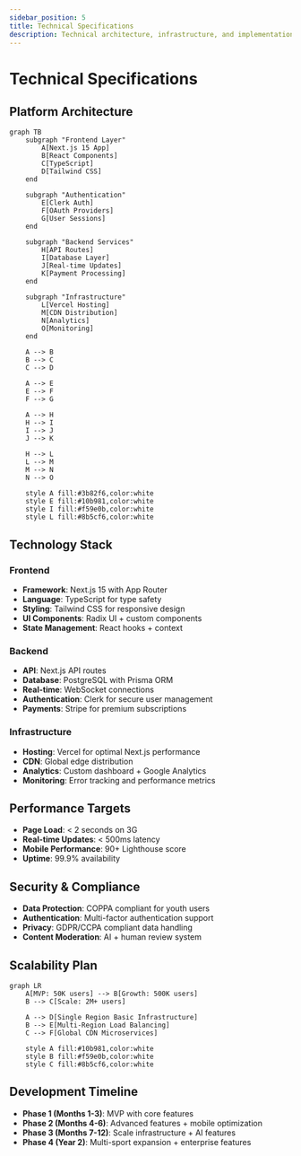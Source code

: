```yaml
---
sidebar_position: 5
title: Technical Specifications
description: Technical architecture, infrastructure, and implementation details
---
```


# Technical Specifications

## Platform Architecture

```mermaid
graph TB
    subgraph "Frontend Layer"
        A[Next.js 15 App]
        B[React Components]
        C[TypeScript]
        D[Tailwind CSS]
    end
    
    subgraph "Authentication"
        E[Clerk Auth]
        F[OAuth Providers]
        G[User Sessions]
    end
    
    subgraph "Backend Services"
        H[API Routes]
        I[Database Layer]
        J[Real-time Updates]
        K[Payment Processing]
    end
    
    subgraph "Infrastructure"
        L[Vercel Hosting]
        M[CDN Distribution]
        N[Analytics]
        O[Monitoring]
    end
    
    A --> B
    B --> C
    C --> D
    
    A --> E
    E --> F
    F --> G
    
    A --> H
    H --> I
    I --> J
    J --> K
    
    H --> L
    L --> M
    M --> N
    N --> O
    
    style A fill:#3b82f6,color:white
    style E fill:#10b981,color:white
    style I fill:#f59e0b,color:white
    style L fill:#8b5cf6,color:white
```

## Technology Stack

### Frontend
- **Framework**: Next.js 15 with App Router
- **Language**: TypeScript for type safety
- **Styling**: Tailwind CSS for responsive design
- **UI Components**: Radix UI + custom components
- **State Management**: React hooks + context

### Backend
- **API**: Next.js API routes
- **Database**: PostgreSQL with Prisma ORM
- **Real-time**: WebSocket connections
- **Authentication**: Clerk for secure user management
- **Payments**: Stripe for premium subscriptions

### Infrastructure
- **Hosting**: Vercel for optimal Next.js performance
- **CDN**: Global edge distribution
- **Analytics**: Custom dashboard + Google Analytics
- **Monitoring**: Error tracking and performance metrics

## Performance Targets

- **Page Load**: < 2 seconds on 3G
- **Real-time Updates**: < 500ms latency
- **Mobile Performance**: 90+ Lighthouse score
- **Uptime**: 99.9% availability

## Security & Compliance

- **Data Protection**: COPPA compliant for youth users
- **Authentication**: Multi-factor authentication support
- **Privacy**: GDPR/CCPA compliant data handling
- **Content Moderation**: AI + human review system

## Scalability Plan

```mermaid
graph LR
    A[MVP: 50K users] --> B[Growth: 500K users]
    B --> C[Scale: 2M+ users]
    
    A --> D[Single Region Basic Infrastructure]
    B --> E[Multi-Region Load Balancing]
    C --> F[Global CDN Microservices]
    
    style A fill:#10b981,color:white
    style B fill:#f59e0b,color:white
    style C fill:#8b5cf6,color:white
```

## Development Timeline

- **Phase 1 (Months 1-3)**: MVP with core features
- **Phase 2 (Months 4-6)**: Advanced features + mobile optimization
- **Phase 3 (Months 7-12)**: Scale infrastructure + AI features
- **Phase 4 (Year 2)**: Multi-sport expansion + enterprise features

